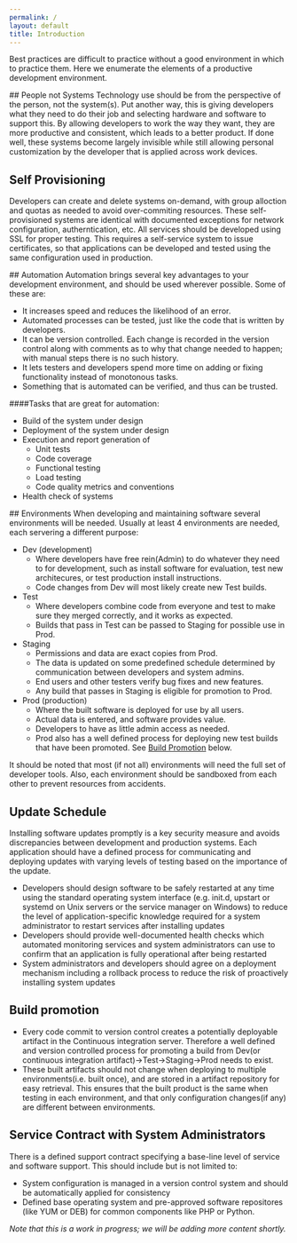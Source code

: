 ```yaml
---
permalink: /
layout: default
title: Introduction
---
```

Best practices are difficult to practice without a good environment in which to practice them. 
Here we enumerate the elements of a productive development environment.

##<a name="people"></a> People not Systems
Technology use should be from the perspective of the person, not the system(s). 
Put another way, this is giving developers what they need to do their job and selecting hardware and software to support this. 
By allowing developers to work the way they want, they are more productive and consistent, which leads to a better product.
If done well, these systems become largely invisible while still allowing personal customization by the developer that is applied across work devices.

## <a name="self-provisioning"></a> Self Provisioning
Developers can create and delete systems on-demand, with group alloction and quotas as needed to avoid over-commiting resources. 
These self-provisioned systems are identical with documented exceptions for network configuration, autherntication, etc. 
All services should be developed using SSL for proper testing. 
This requires a self-service system to issue certificates, so that applications can be developed and tested using the same configuration used in production.

##<a name="automation"></a> Automation
Automation brings several key advantages to your development environment, and should be used wherever possible.
Some of these are: 

* It increases speed and reduces the likelihood of an error.
* Automated processes can be tested, just like the code that is written by developers.
* It can be version controlled. Each change is recorded in the version control along with comments as to why that change needed to happen; with manual steps there is no such history.
* It lets testers and developers spend more time on adding or fixing functionality instead of monotonous tasks.
* Something that is automated can be verified, and thus can be trusted.

####Tasks that are great for automation:

* Build of the system under design
* Deployment of the system under design
* Execution and report generation of
    * Unit tests
    * Code coverage
    * Functional testing
    * Load testing
    * Code quality metrics and conventions
* Health check of systems

##<a name="environments"></a> Environments
When developing and maintaining software several environments will be needed.
Usually at least 4 environments are needed, each servering a different purpose:

* Dev (development)
    * Where developers have free rein(Admin) to do whatever they need to for development, such as install software for evaluation, test new architecures, or test production install instructions. 
    * Code changes from Dev will most likely create new Test builds.
* Test
    * Where developers combine code from everyone and test to make sure they merged correctly, and it works as expected. 
    * Builds that pass in Test can be passed to Staging for possible use in Prod.
* Staging
    * Permissions and data are exact copies from Prod. 
    * The data is updated on some predefined schedule determined by communication between developers and system admins. 
    * End users and other testers verify bug fixes and new features. 
    * Any build that passes in Staging is eligible for promotion to Prod.
* Prod (production)
    * Where the built software is deployed for use by all users. 
    * Actual data is entered, and software provides value. 
    * Developers to have as little admin access as needed. 
    * Prod also has a well defined process for deploying new test builds that have been promoted. See [Build Promotion](#build-promotion) below.

It should be noted that most (if not all) environments will need the full set of developer tools. 
Also, each environment should be sandboxed from each other to prevent resources from accidents.

## <a name="update-schedule"></a> Update Schedule
Installing software updates promptly is a key security measure and avoids discrepancies between development and production systems.
Each application should have a defined process for communicating and deploying updates with varying levels of testing based on the importance of the update.

* Developers should design software to be safely restarted at any time using the standard operating system interface (e.g. init.d, upstart or systemd on Unix servers or the service manager on Windows) to reduce the level of application-specific knowledge required for a system administrator to restart services after installing updates
* Developers should provide well-documented health checks which automated monitoring services and system administrators can use to confirm that an application is fully operational after being restarted
* System administrators and developers should agree on a deployment mechanism including a rollback process to reduce the risk of proactively installing system updates

## <a name="build-promotion"></a> Build promotion
* Every code commit to version control creates a potentially deployable artifact in the Continuous integration server.
Therefore a well defined and version controlled process for promoting a build from Dev(or continuous integration artifact)->Test->Staging->Prod needs to exist.
* These built artifacts should not change when deploying to multiple environments(i.e. built once), and are stored in a artifact repository for easy retrieval. 
This ensures that the built product is the same when testing in each environment, and that only configuration changes(if any) are different between environments.

## <a name="service-contract"></a> Service Contract with System Administrators
There is a defined support contract specifying a base-line level of service and software support.
This should include but is not limited to:

* System configuration is managed in a version control system and should be automatically applied for consistency
* Defined base operating system and pre-approved software repositores (like YUM or DEB) for common components like PHP or Python.

_Note that this is a work in progress; we will be adding more content
shortly._
